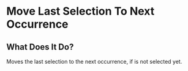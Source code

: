 # Move Last Selection To Next Occurrence

## What Does It Do?

Moves the last selection to the next occurrence, if is not selected yet.
